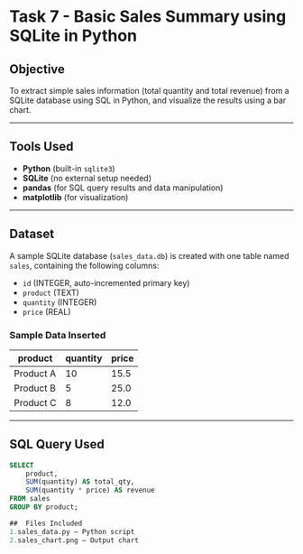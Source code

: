 #  Task 7 - Basic Sales Summary using SQLite in Python

##  Objective

To extract simple sales information (total quantity and total revenue) from a SQLite database using SQL in Python, and visualize the results using a bar chart.

---

## Tools Used

- **Python** (built-in `sqlite3`)
- **SQLite** (no external setup needed)
- **pandas** (for SQL query results and data manipulation)
- **matplotlib** (for visualization)

---

##  Dataset

A sample SQLite database (`sales_data.db`) is created with one table named `sales`, containing the following columns:

- `id` (INTEGER, auto-incremented primary key)
- `product` (TEXT)
- `quantity` (INTEGER)
- `price` (REAL)

### Sample Data Inserted

| product   | quantity | price |
|-----------|----------|-------|
| Product A | 10       | 15.5  |
| Product B | 5        | 25.0  |
| Product C | 8        | 12.0  |

---

##  SQL Query Used

```sql
SELECT 
    product, 
    SUM(quantity) AS total_qty, 
    SUM(quantity * price) AS revenue 
FROM sales 
GROUP BY product;

##  Files Included
1.sales_data.py — Python script
2.sales_chart.png — Output chart


